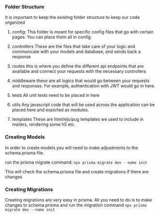 ### Folder Structure

It is important to keep the existing folder structure to keep our code organized

1. config:
   This folder is meant for specific config files that go with certain pages. You can place them all in config.

2. controllers
   These are the files that take care of your logic and communicate with your models and database, and sends back a response

3. routes
   this is where you define the different api endpoints that are available and connect your requests with the necessary controllers

4. middleware
   these are all logics that would go between your requests and responses. For example, authentication with JWT would go in here.

5. tests
   All unit tests need to be placed in here

6. utils
   Any javascript code that will be used across the application can be placed here and exported as modules.

7. templates
   These are html/ejs/pug templates we used to include in mailers, rendering some h5 etc.

### Creating Models

In order to create models you will need to make adjustments to the schema.prisma file.

run the prisma migrate command:
`npx prisma migrate dev --name init `

This will check the schema.prisma file and create migrations if there are changes

### Creating Migrations

Creating migrations are very easy in prisma. All you need to do is to make changes
to schema.prisma and run the migration command
`npx prisma migrate dev --name init`
